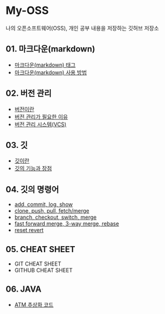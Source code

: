 # My-OSS
나의 오픈소프트웨어(OSS), 개인 공부 내용을 저장하는 깃허브 저장소

## 01. 마크다운(markdown)
- [마크다운(markdown) 태그](https://github.com/9dongb/My-OSS/tree/main/01.%20%EB%A7%88%ED%81%AC%EB%8B%A4%EC%9A%B4(markdown))
- [마크다운(markdown) 사용 방법](https://github.com/9dongb/My-OSS/tree/main/01.%20%EB%A7%88%ED%81%AC%EB%8B%A4%EC%9A%B4(markdown))

## 02. 버전 관리
- [버전이란](https://github.com/9dongb/My-OSS/tree/main/02.%20%EB%B2%84%EC%A0%84%20%EA%B4%80%EB%A6%AC)
- [버전 관리가 필요한 이유](https://github.com/9dongb/My-OSS/tree/main/02.%20%EB%B2%84%EC%A0%84%20%EA%B4%80%EB%A6%AC)
- [버전 관리 시스템(VCS)](https://github.com/9dongb/My-OSS/tree/main/02.%20%EB%B2%84%EC%A0%84%20%EA%B4%80%EB%A6%AC)

## 03. 깃
- [깃이란](https://github.com/9dongb/My-OSS/tree/main/03.%20%EA%B9%83)
- [깃의 기능과 장점](https://github.com/9dongb/My-OSS/tree/main/03.%20%EA%B9%83)

## 04. 깃의 명령어
- [add, commit, log, show](https://github.com/9dongb/My-OSS/blob/main/04.%20%EA%B9%83%EC%9D%98%20%EB%AA%85%EB%A0%B9%EC%96%B4/4.1%20add%2C%20commit%2C%20log%2C%20show.md)
- [clone, push, pull, fetch/merge](https://github.com/9dongb/My-OSS/blob/main/04.%20%EA%B9%83%EC%9D%98%20%EB%AA%85%EB%A0%B9%EC%96%B4/4.2%20clone%2C%20push%2C%20pull%2C%20fetch-merge.md)
- [branch, checkout, switch, merge](https://github.com/9dongb/My-OSS/blob/main/04.%20%EA%B9%83%EC%9D%98%20%EB%AA%85%EB%A0%B9%EC%96%B4/4.3%20branch%2C%20checkout%2C%20switch%2C%20merge.md)
- [fast forward merge, 3-way merge, rebase](https://github.com/9dongb/My-OSS/blob/main/04.%20%EA%B9%83%EC%9D%98%20%EB%AA%85%EB%A0%B9%EC%96%B4/4.4%20Fast-Forward%20merge%2C%203-way%20merge%2C%20rebase.md)
- [reset revert](https://github.com/9dongb/My-OSS/blob/main/04.%20%EA%B9%83%EC%9D%98%20%EB%AA%85%EB%A0%B9%EC%96%B4/4.5%20reset%20revert.md)

## 05. CHEAT SHEET
- GIT CHEAT SHEET
- GITHUB CHEAT SHEET

## 06. JAVA
- [ATM 추상화 코드](https://github.com/9dongb/My-OSS/tree/main/06.%20JAVA/ATM%20%EC%B6%94%EC%83%81%ED%99%94%20%EC%BD%94%EB%93%9C)
